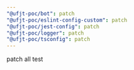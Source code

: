 ```yaml
---
"@ufjt-poc/bot": patch
"@ufjt-poc/eslint-config-custom": patch
"@ufjt-poc/jest-config": patch
"@ufjt-poc/logger": patch
"@ufjt-poc/tsconfig": patch
---
```


patch all test
